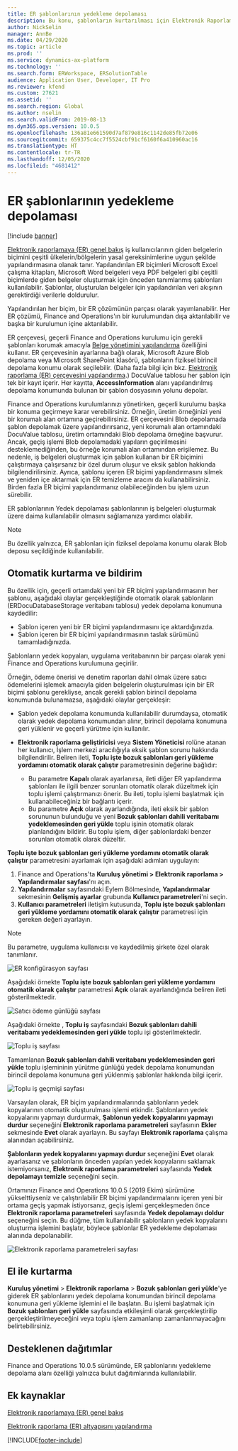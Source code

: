 ```yaml
---
title: ER şablonlarının yedekleme depolaması
description: Bu konu, şablonların kurtarılması için Elektronik Raporlama (ER) yedekleme depolamasının nasıl kullanılacağını açıklar.
author: NickSelin
manager: AnnBe
ms.date: 04/29/2020
ms.topic: article
ms.prod: ''
ms.service: dynamics-ax-platform
ms.technology: ''
ms.search.form: ERWorkspace, ERSolutionTable
audience: Application User, Developer, IT Pro
ms.reviewer: kfend
ms.custom: 27621
ms.assetid: ''
ms.search.region: Global
ms.author: nselin
ms.search.validFrom: 2019-08-13
ms.dyn365.ops.version: 10.0.5
ms.openlocfilehash: 136a81e661590d7af879e816c1142de85fb72e06
ms.sourcegitcommit: 659375c4cc7f5524cbf91cf6160f6a410960ac16
ms.translationtype: HT
ms.contentlocale: tr-TR
ms.lasthandoff: 12/05/2020
ms.locfileid: "4681412"
---
```

# <a name="backup-storage-of-er-templates"></a>ER şablonlarının yedekleme depolaması

[!include [banner](../includes/banner.md)]

[Elektronik raporlamaya (ER) genel bakış](general-electronic-reporting.md) iş kullanıcılarının giden belgelerin biçimini çeşitli ülkelerin/bölgelerin yasal gereksinimlerine uygun şekilde yapılandırmasına olanak tanır. Yapılandırılan ER biçimleri Microsoft Excel çalışma kitapları, Microsoft Word belgeleri veya PDF belgeleri gibi çeşitli biçimlerde giden belgeler oluşturmak için önceden tanımlanmış şablonları kullanılabilir. Şablonlar, oluşturulan belgeler için yapılandırılan veri akışının gerektirdiği verilerle doldurulur.

Yapılandırılan her biçim, bir ER çözümünün parçası olarak yayımlanabilir. Her ER çözümü, Finance and Operations'ın bir kurulumundan dışa aktarılabilir ve başka bir kurulumun içine aktarılabilir.

ER çerçevesi, geçerli Finance and Operations kurulumu için gerekli şablonları korumak amacıyla [Belge yönetimini yapılandırma](../../fin-ops/organization-administration/configure-document-management.md) özelliğini kullanır. ER çerçevesinin ayarlarına bağlı olarak, Microsoft Azure Blob depolama veya Microsoft SharePoint klasörü, şablonların fiziksel birincil depolama konumu olarak seçilebilir. (Daha fazla bilgi için bkz. [Elektronik raporlama (ER) çerçevesini yapılandırma](electronic-reporting-er-configure-parameters.md).) DocuValue tablosu her şablon için tek bir kayıt içerir. Her kayıtta, **AccessInformation** alanı yapılandırılmış depolama konumunda bulunan bir şablon dosyasının yolunu depolar.

Finance and Operations kurulumlarınızı yönetirken, geçerli kurulumu başka bir konuma geçirmeye karar verebilirsiniz. Örneğin, üretim örneğinizi yeni bir korumalı alan ortamına geçirebilirsiniz. ER çerçevesini Blob depolamada şablon depolamak üzere yapılandırırsanız, yeni korumalı alan ortamındaki DocuValue tablosu, üretim ortamındaki Blob depolama örneğine başvurur. Ancak, geçiş işlemi Blob depolamadaki yapıların geçirilmesini desteklemediğinden, bu örneğe korumalı alan ortamından erişilemez. Bu nedenle, iş belgeleri oluşturmak için şablon kullanan bir ER biçimini çalıştırmaya çalışırsanız bir özel durum oluşur ve eksik şablon hakkında bilgilendirilirsiniz. Ayrıca, şablonu içeren ER biçimi yapılandırmasını silmek ve yeniden içe aktarmak için ER temizleme aracını da kullanabilirsiniz. Birden fazla ER biçimi yapılandırmanız olabileceğinden bu işlem uzun sürebilir.

ER şablonlarının Yedek depolaması şablonlarının iş belgeleri oluşturmak üzere daima kullanılabilir olmasını sağlamanıza yardımcı olabilir.

> [!NOTE]
> Bu özellik yalnızca, ER şablonları için fiziksel depolama konumu olarak Blob deposu seçildiğinde kullanılabilir.

## <a name="automated-recovery-and-notification"></a>Otomatik kurtarma ve bildirim

Bu özellik için, geçerli ortamdaki yeni bir ER biçimi yapılandırmasının her şablonu, aşağıdaki olaylar gerçekleştiğinde otomatik olarak şablonların (ERDocuDatabaseStorage veritabanı tablosu) yedek depolama konumuna kaydedilir:

- Şablon içeren yeni bir ER biçimi yapılandırmasını içe aktardığınızda.
- Şablon içeren bir ER biçimi yapılandırmasının taslak sürümünü tamamladığınızda.

Şablonların yedek kopyaları, uygulama veritabanının bir parçası olarak yeni Finance and Operations kurulumuna geçirilir.

Örneğin, ödeme önerisi ve denetim raporları dahil olmak üzere satıcı ödemelerini işlemek amacıyla giden belgelerin oluşturulması için bir ER biçimi şablonu gerekliyse, ancak gerekli şablon birincil depolama konumunda bulunamazsa, aşağıdaki olaylar gerçekleşir:

- Şablon yedek depolama konumunda kullanılabilir durumdaysa, otomatik olarak yedek depolama konumundan alınır, birincil depolama konumuna geri yüklenir ve geçerli yürütme için kullanılır.
- **Elektronik raporlama geliştiricisi** veya **Sistem Yöneticisi** rolüne atanan her kullanıcı, İşlem merkezi aracılığıyla eksik şablon sorunu hakkında bilgilendirilir. Beliren ileti, **Toplu işte bozuk şablonları geri yükleme yordamını otomatik olarak çalıştır** parametresinin değerine bağlıdır:

    - Bu parametre **Kapalı** olarak ayarlanırsa, ileti diğer ER yapılandırma şablonları ile ilgili benzer sorunları otomatik olarak düzeltmek için toplu işlemi çalıştırmanızı önerir. Bu ileti, toplu işlemi başlatmak için kullanabileceğiniz bir bağlantı içerir.
    - Bu parametre **Açık** olarak ayarlandığında, ileti eksik bir şablon sorununun bulunduğu ve yeni **Bozuk şablonları dahili veritabamı yedeklemesinden geri yükle** toplu işinin otomatik olarak planlandığını bildirir. Bu toplu işlem, diğer şablonlardaki benzer sorunları otomatik olarak düzeltir.

**Toplu işte bozuk şablonları geri yükleme yordamını otomatik olarak çalıştır** parametresini ayarlamak için aşağıdaki adımları uygulayın:

1. Finance and Operations'ta **Kuruluş yönetimi \> Elektronik raporlama \> Yapılandırmalar sayfası**'nı açın.
2. **Yapılandırmalar** sayfasındaki Eylem Bölmesinde, **Yapılandırmalar** sekmesinin **Gelişmiş ayarlar** grubunda **Kullanıcı parametreleri**'ni seçin.
3. **Kullanıcı parametreleri** iletişim kutusunda, **Toplu işte bozuk şablonları geri yükleme yordamını otomatik olarak çalıştır** parametresi için gereken değeri ayarlayın.

> [!NOTE]
> Bu parametre, uygulama kullanıcısı ve kaydedilmiş şirkete özel olarak tanımlanır.

![ER konfigürasyon sayfası](./media/GER-BackupTemplates-1.png)

Aşağıdaki örnekte **Toplu işte bozuk şablonları geri yükleme yordamını otomatik olarak çalıştır** parametresi **Açık** olarak ayarlandığında beliren ileti gösterilmektedir.

![Satıcı ödeme günlüğü sayfası](./media/GER-BackupTemplates-2.png)

Aşağıdaki örnekte , **Toplu iş** sayfasındaki **Bozuk şablonları dahili veritabamı yedeklemesinden geri yükle** toplu işi gösterilmektedir.

![Toplu iş sayfası](./media/GER-BackupTemplates-3.png)

Tamamlanan **Bozuk şablonları dahili veritabanı yedeklemesinden geri yükle** toplu işlemininin yürütme günlüğü yedek depolama konumundan birincil depolama konumuna geri yüklenmiş şablonlar hakkında bilgi içerir.

![Toplu iş geçmişi sayfası](./media/GER-BackupTemplates-4.png)

Varsayılan olarak, ER biçim yapılandırmalarında şablonların yedek kopyalarının otomatik oluşturulması işlemi etkindir. Şablonların yedek kopyalarını yapmayı durdurmak, **Şablonun yedek kopyalarını yapmayı durdur** seçeneğini **Elektronik raporlama parametreleri** sayfasının **Ekler** sekmesinde **Evet** olarak ayarlayın. Bu sayfayı **Elektronik raporlama** çalışma alanından açabilirsiniz.

**Şablonların yedek kopyalarını yapmayı durdur** seçeneğini **Evet** olarak ayarlasanız ve şablonların önceden yapılan yedek kopyalarını saklamak istemiyorsanız, **Elektronik raporlama parametreleri** sayfasında **Yedek depolamayı temizle** seçeneğini seçin.

Ortamınızı Finance and Operations 10.0.5 (2019 Ekim) sürümüne yükselttiyseniz ve çalıştırılabilir ER biçimi yapılandırmalarını içeren yeni bir ortama geçiş yapmak istiyorsanız, geçiş işlemi gerçekleşmeden önce **Elektronik raporlama parametreleri** sayfasında **Yedek depolamayı doldur** seçeneğini seçin. Bu düğme, tüm kullanılabilir şablonların yedek kopyalarını oluşturma işlemini başlatır, böylece şablonlar ER yedekleme depolaması alanında depolanabilir.

![Elektronik raporlama parametreleri sayfası](./media/GER-BackupTemplates-5.png)

## <a name="manual-recovery"></a>El ile kurtarma

**Kuruluş yönetimi** \> **Elektronik raporlama** \> **Bozuk şablonları geri yükle**'ye giderek ER şablonlarını yedek depolama konumundan birincil depolama konumuna geri yükleme işlemini el ile başlatın. Bu işlemi başlatmak için **Bozuk şablonları geri yükle** sayfasında etkileşimli olarak gerçekleştirilip gerçekleştirilmeyeceğini veya toplu işlem zamanlanıp zamanlanmayacağını belirtebilirsiniz.

## <a name="supported-deployments"></a>Desteklenen dağıtımlar

Finance and Operations 10.0.5 sürümünde, ER şablonlarını yedekleme depolama alanı özelliği yalnızca bulut dağıtımlarında kullanılabilir.

## <a name="additional-resources"></a>Ek kaynaklar

[Elektronik raporlamaya (ER) genel bakış](general-electronic-reporting.md)

[Elektronik raporlama (ER) altyapısını yapılandırma](electronic-reporting-er-configure-parameters.md)


[!INCLUDE[footer-include](../../../includes/footer-banner.md)]